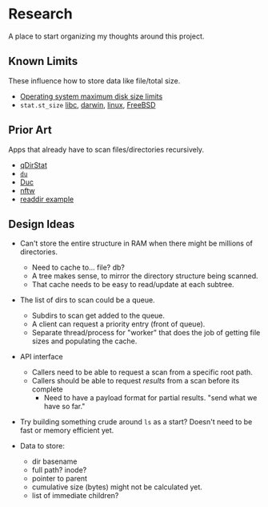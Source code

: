 # Research

A place to start organizing my thoughts around this project.


## Known Limits

These influence how to store data like file/total size.

* [Operating system maximum disk size limits](https://www.hardwaresecrets.com/hard-disk-drives-capacity-limits/6/)
* `stat.st_size` [libc](https://pubs.opengroup.org/onlinepubs/009695399/functions/stat.html), [darwin](https://github.com/apple/darwin-xnu/blob/master/bsd/sys/stat.h), [linux](https://linux.die.net/man/2/stat), [FreeBSD](https://www.freebsd.org/cgi/man.cgi?query=stat&sektion=2)

## Prior Art

Apps that already have to scan files/directories recursively.

* [qDirStat](https://github.com/shundhammer/qdirstat)
* [`du`](https://github.com/coreutils/coreutils/blob/master/src/du.c)
* [Duc](https://github.com/zevv/duc)
* [nftw](https://stackoverflow.com/a/472727/70876)
* [readdir example](https://stackoverflow.com/a/30379506/70876)


## Design Ideas

* Can't store the entire structure in RAM when there might be millions of directories.
  * Need to cache to... file? db?
  * A tree makes sense, to mirror the directory structure being scanned.
  * That cache needs to be easy to read/update at each subtree.

* The list of dirs to scan could be a queue.
  * Subdirs to scan get added to the queue.
  * A client can request a priority entry (front of queue).
  * Separate thread/process for "worker" that does the job of getting file sizes and populating the cache.

* API interface
  * Callers need to be able to request a scan from a specific root path.
  * Callers should be able to request _results_ from a scan before its complete
    * Need to have a payload format for partial results. "send what we have so far."

* Try building something crude around `ls` as a start? Doesn't need to be fast or memory efficient yet.

* Data to store:
  * dir basename
  * full path? inode?
  * pointer to parent
  * cumulative size (bytes) might not be calculated yet.
  * list of immediate children?

